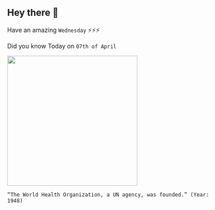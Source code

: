 ## Hey there 👋
Have an amazing `Wednesday` ⚡⚡⚡

Did you know Today on `07th of April`
 
 [<img src="https://assets-global.website-files.com/5862e65e743316b605bc7fa4/5be100e6b57abe55b4aa6c7f_20181104-12-three-former-directors-of-the-global-smallpox-eradication-programme.jpg" width="300" />](https://en.wikipedia.org/wiki/World_Health_Organization/#:~:text=The%20WHO%20was%20established%20by%20constitution%20on%207%20April%201948) 
 ```
“The World Health Organization, a UN agency, was founded.” (Year: 1948)
```
